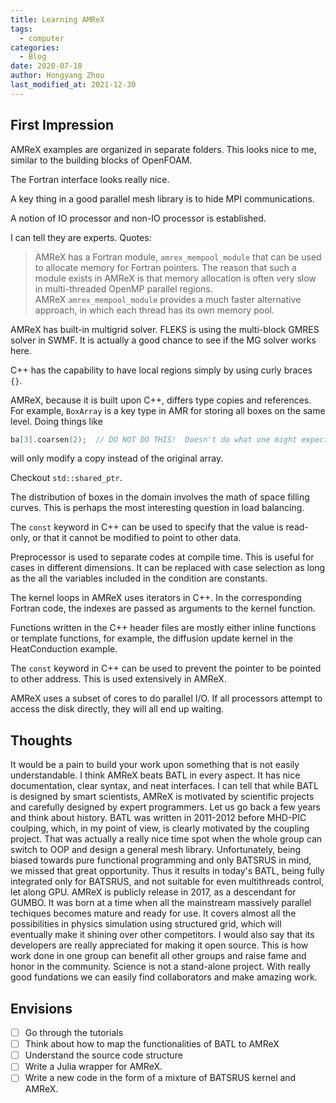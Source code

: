 ```yaml
---
title: Learning AMReX
tags:
  - computer
categories:
  - Blog
date: 2020-07-18
author: Hongyang Zhou
last_modified_at: 2021-12-30
---
```


## First Impression

AMReX examples are organized in separate folders. This looks nice to me, similar to the building blocks of OpenFOAM.

The Fortran interface looks really nice.

A key thing in a good parallel mesh library is to hide MPI communications.

A notion of IO processor and non-IO processor is established.

I can tell they are experts. Quotes:

> AMReX has a Fortran module, `amrex_mempool_module` that can be used to allocate memory for Fortran pointers. The reason that such a module exists in AMReX is that memory allocation is often very slow in multi-threaded OpenMP parallel regions. AMReX `amrex_mempool_module` provides a much faster alternative approach, in which each thread has its own memory pool.

AMReX has built-in multigrid solver. FLEKS is using the multi-block GMRES solver in SWMF. It is actually a good chance to see if the MG solver works here.

C++ has the capability to have local regions simply by using curly braces `{}`.

AMReX, because it is built upon C++, differs type copies and references. For example, `BoxArray` is a key type in AMR for storing all boxes on the same level. Doing things like

```cpp
ba[3].coarsen(2);  // DO NOT DO THIS!  Doesn't do what one might expect.
```

will only modify a copy instead of the original array.

Checkout `std::shared_ptr`.

The distribution of boxes in the domain involves the math of space filling curves. This is perhaps the most interesting question in load balancing.

The `const` keyword in C++ can be used to specify that the value is read-only, or that it cannot be modified to point to other data.

Preprocessor is used to separate codes at compile time. This is useful for cases in different dimensions. It can be replaced with case selection as long as the all the variables included in the condition are constants.

The kernel loops in AMReX uses iterators in C++. In the corresponding Fortran code, the indexes are passed as arguments to the kernel function.

Functions written in the C++ header files are mostly either inline functions or template functions, for example, the diffusion update kernel in the HeatConduction example.

The `const` keyword in C++ can be used to prevent the pointer to be pointed to other address. This is used extensively in AMReX.

AMReX uses a subset of cores to do parallel I/O. If all processors attempt to access the disk directly, they will all end up waiting.

## Thoughts

It would be a pain to build your work upon something that is not easily understandable.
I think AMReX beats BATL in every aspect. It has nice documentation, clear syntax, and neat interfaces. I can tell that while BATL is designed by smart scientists, AMReX is motivated by scientific projects and carefully designed by expert programmers.
Let us go back a few years and think about history. BATL was written in 2011-2012 before MHD-PIC coulping, which, in my point of view, is clearly motivated by the coupling project. That was actually a really nice time spot when the whole group can switch to OOP and design a general mesh library. Unfortunately, being biased towards pure functional programming and only BATSRUS in mind, we missed that great opportunity. Thus it results in today's BATL, being fully integrated only for BATSRUS, and not suitable for even multithreads control, let along GPU. AMReX is publicly release in 2017, as a descendant for GUMBO. It was born at a time when all the mainstream massively parallel techiques becomes mature and ready for use. It covers almost all the possibilities in physics simulation using structured grid, which will eventually make it shining over other competitors. I would also say that its developers are really appreciated for making it open source. This is how work done in one group can benefit all other groups and raise fame and honor in the community. Science is not a stand-alone project. With really good fundations we can easily find collaborators and make amazing work.

## Envisions

- [ ] Go through the tutorials
- [ ] Think about how to map the functionalities of BATL to AMReX
- [ ] Understand the source code structure
- [ ] Write a Julia wrapper for AMReX.
- [ ] Write a new code in the form of a mixture of BATSRUS kernel and AMReX.
